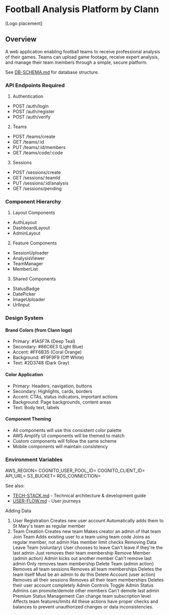 # Football Analysis Platform by Clann


[Logo placement]


## Overview
A web application enabling football teams to receive professional analysis of their games. Teams can upload game footage, receive expert analysis, and manage their team members through a simple, secure platform.


See [DB-SCHEMA.md](./DB-SCHEMA.md) for database structure.


### API Endpoints Required
1. Authentication
  - POST /auth/login
  - POST /auth/register
  - POST /auth/verify


2. Teams
  - POST /teams/create
  - GET /teams/:id
  - PUT /teams/:id/members
  - GET /teams/code/:code


3. Sessions
  - POST /sessions/create
  - GET /sessions/:teamId
  - PUT /sessions/:id/analysis
  - GET /sessions/pending


### Component Hierarchy
1. Layout Components
  - AuthLayout
  - DashboardLayout
  - AdminLayout


2. Feature Components
  - SessionUploader
  - AnalysisViewer
  - TeamManager
  - MemberList


3. Shared Components
  - StatusBadge
  - DatePicker
  - ImageUploader
  - UrlInput


### Design System


#### Brand Colors (from Clann logo)
- Primary: #1A5F7A (Deep Teal)
- Secondary: #86C6E3 (Light Blue)
- Accent: #FF6B35 (Coral Orange)
- Background: #F9F9F9 (Off White)
- Text: #2D3748 (Dark Gray)


#### Color Application
- Primary: Headers, navigation, buttons
- Secondary: Highlights, cards, borders
- Accent: CTAs, status indicators, important actions
- Background: Page backgrounds, content areas
- Text: Body text, labels


#### Component Theming
- All components will use this consistent color palette
- AWS Amplify UI components will be themed to match
- Custom components will follow the same scheme
- Mobile components will maintain consistency


### Environment Variables
AWS_REGION=
COGNITO_USER_POOL_ID=
COGNITO_CLIENT_ID=
API_URL=
S3_BUCKET=
RDS_CONNECTION=


See also:
- [TECH-STACK.md](./TECH-STACK.md) - Technical architecture & development guide
- [USER-FLOW.md](./USER-FLOW.md) - User journeys




Adding Data
1. User Registration
Creates new user account
Automatically adds them to St Mary's team as regular member
2. Team Creation
Creates new team
Makes creator an admin of that team
Join Team
Adds existing user to a team using team code
Joins as regular member, not admin
Has member limit checks
Removing Data
Leave Team (voluntary)
User chooses to leave
Can't leave if they're the last admin
Just removes their team membership
Remove Member (admin action)
Admin kicks out another member
Can't remove last admin
Only removes team membership
Delete Team (admin action)
Removes all team sessions
Removes all team memberships
Deletes the team itself
Must be an admin to do this
Delete Account (user action)
Removes all their sessions
Removes all their team memberships
Deletes their user account completely
Admin Controls
Toggle Admin Status
Admins can promote/demote other members
Can't demote last admin
Premium Status Management
Can change team subscription level
Affects team features/limits
All these actions have proper checks and balances to prevent unauthorized changes or data inconsistencies.


